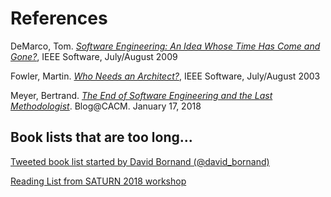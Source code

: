 # References

DeMarco, Tom. [_Software Engineering: An Idea Whose Time Has Come and Gone?_](https://www.computer.org/cms/Computer.org/ComputingNow/homepage/2009/0709/rW_SO_Viewpoints.pdf 
), IEEE Software, July/August 2009

Fowler, Martin. [_Who Needs an Architect?_](http://files.catwell.info/misc/mirror/2003-martin-fowler-who-needs-an-architect.pdf), IEEE Software, July/August 2003

Meyer, Bertrand. [_The End of Software Engineering and the Last Methodologist_](https://cacm.acm.org/blogs/blog-cacm/224352-the-end-of-software-engineering-and-the-last-methodologist/fulltext 
). Blog@CACM. January 17, 2018


## Book lists that are too long...

[Tweeted book list started by David Bornand (@david_bornand)](https://twitter.com/david_bornand/status/1097755037537894400?s=19
)

[Reading List from SATURN 2018 workshop](https://github.com/michaelkeeling/saturn2018-growing-great-software-designers-workshop/blob/master/outcomes/canon-of-design-ideas.md#reading-list)
